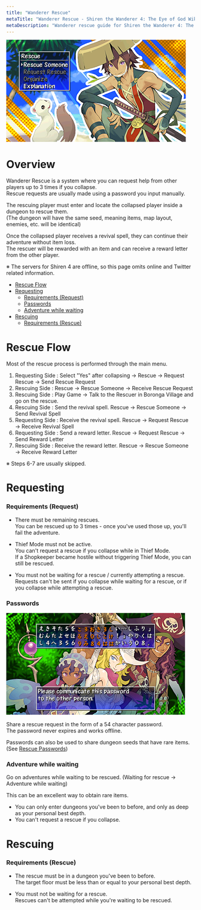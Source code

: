 ```yaml
---
title: "Wanderer Rescue"
metaTitle: "Wanderer Rescue - Shiren the Wanderer 4: The Eye of God Wiki"
metaDescription: "Wanderer rescue guide for Shiren the Wanderer 4: The Eye of God and the Devil's Navel."
---
```


<div class="pageTopImage screenshot">
  <img src="../images/other/wanderer_rescue.png"/>
</div>

# Overview

Wanderer Rescue is a system where you can request help from other players up to 3 times if you collapse.<br/>
Rescue requests are usually made using a password you input manually.

The rescuing player must enter and locate the collapsed player inside a dungeon to rescue them.<br/>
(The dungeon will have the same seed, meaning items, map layout, enemies, etc. will be identical)

Once the collapsed player receives a revival spell, they can continue their adventure without item loss.<br/>
The rescuer will be rewarded with an item and can receive a reward letter from the other player.

※ The servers for Shiren 4 are offline, so this page omits online and Twitter related information.

<ul class="quickLinksUL">
  <li><a href="#rescue-flow">Rescue Flow</a></li>
  <li><a href="#requesting">Requesting</a>
    <ul>
      <li><a href="#requirements-(request)">Requirements (Request)</a></li>
      <li><a href="#passwords">Passwords</a></li>
      <li><a href="#adventure-while-waiting">Adventure while waiting</a></li>
    </ul>
  </li>
  <li><a href="#rescuing">Rescuing</a>
    <ul>
      <li><a href="#requirements-(rescue)">Requirements (Rescue)</a></li>
    </ul>
  </li>
</ul>

# Rescue Flow

Most of the rescue process is performed through the main menu.

<ol>
  <li><span class="highlightBlue">Requesting Side</span> : Select "Yes" after collapsing → Rescue → Request Rescue → Send Rescue Request</li>
  <li><span class="highlightPink">Rescuing Side</span> : Rescue → Rescue Someone → Receive Rescue Request</li>
  <li><span class="highlightPink">Rescuing Side</span> : Play Game → Talk to the Rescuer in Boronga Village and go on the rescue.</li>
  <li><span class="highlightPink">Rescuing Side</span> : Send the revival spell. Rescue → Rescue Someone → Send Revival Spell</li>
  <li><span class="highlightBlue">Requesting Side</span> : Receive the revival spell. Rescue → Request Rescue → Receive Revival Spell</li>
  <li><span class="highlightBlue">Requesting Side</span> : Send a reward letter. Rescue → Request Rescue → Send Reward Letter</li>
  <li><span class="highlightPink">Rescuing Side</span> : Receive the reward letter. Rescue → Rescue Someone → Receive Reward Letter</li>
</ol>

※ Steps 6-7 are usually skipped.

# Requesting

### Requirements (Request)

- There must be remaining rescues.<br/>You can be rescued up to 3 times - once you've used those up, you'll fail the adventure.

- Thief Mode must not be active.<br/>You can't request a rescue if you collapse while in Thief Mode.<br/>If a Shopkeeper became hostile without triggering Thief Mode, you can still be rescued.

- You must not be waiting for a rescue / currently attempting a rescue.<br/>Requests can't be sent if you collapse while waiting for a rescue, or if you collapse while attempting a rescue.

### Passwords

<div class="relativeImage screenshot">
  <img src="../images/other/password.png"/>
</div>

Share a rescue request in the form of a 54 character password.<br/>
The password never expires and works offline.

Passwords can also be used to share dungeon seeds that have rare items.<br/>(See <a href="/guides/rescue-passwords">Rescue Passwords</a>)

### Adventure while waiting

Go on adventures while waiting to be rescued. (Waiting for rescue → Adventure while waiting)

This can be an excellent way to obtain rare items.

- You can only enter dungeons you've been to before, and only as deep as your personal best depth.
- You can't request a rescue if you collapse.

# Rescuing

### Requirements (Rescue)

- The rescue must be in a dungeon you've been to before.<br/>The target floor must be less than or equal to your personal best depth.

- You must not be waiting for a rescue.<br/>Rescues can't be attempted while you're waiting to be rescued.

